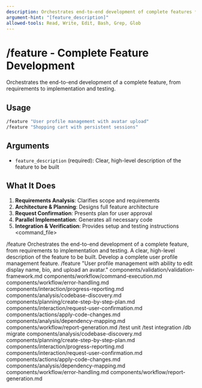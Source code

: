 ```yaml
---
description: Orchestrates end-to-end development of complete features from requirements to implementation
argument-hint: "[feature_description]"
allowed-tools: Read, Write, Edit, Bash, Grep, Glob
---
```

# /feature - Complete Feature Development
Orchestrates the end-to-end development of a complete feature, from requirements to implementation and testing.
## Usage
```bash
/feature "User profile management with avatar upload"
/feature "Shopping cart with persistent sessions"
```
## Arguments
- `feature_description` (required): Clear, high-level description of the feature to be built
## What It Does
1. **Requirements Analysis**: Clarifies scope and requirements
2. **Architecture & Planning**: Designs full feature architecture  
3. **Request Confirmation**: Presents plan for user approval
4. **Parallel Implementation**: Generates all necessary code
5. **Integration & Verification**: Provides setup and testing instructions
<command_file>
  <metadata>
    <name>/feature</name>
    <purpose>Orchestrates the end-to-end development of a complete feature, from requirements to implementation and testing.</purpose>
    <usage>
      <![CDATA[
      /feature "[feature_description]"
      ]]>
    </usage>
  </metadata>
  <arguments>
    <argument name="feature_description" type="string" required="true">
      <description>A clear, high-level description of the feature to be built.</description>
    </argument>
  </arguments>
  <examples>
    <example>
      <description>Develop a complete user profile management feature.</description>
      <usage>/feature "User profile management with ability to edit display name, bio, and upload an avatar."</usage>
    </example>
  </examples>
  <claude_prompt>
    <prompt>
      <!-- Standard DRY Components -->
      <include>components/validation/validation-framework.md</include>
      <include>components/workflow/command-execution.md</include>
      <include>components/workflow/error-handling.md</include>
      <include>components/interaction/progress-reporting.md</include>
      <!-- Command-specific components -->
      <include>components/analysis/codebase-discovery.md</include>
      <include>components/planning/create-step-by-step-plan.md</include>
      <include>components/interaction/request-user-confirmation.md</include>
      <include>components/actions/apply-code-changes.md</include>
      <include>components/analysis/dependency-mapping.md</include>
      <include>components/workflow/report-generation.md</include>
      <![CDATA[
You are a principal engineer leading a feature development team. Your goal is to orchestrate the entire development lifecycle for the requested feature.
      1.  **Requirements Analysis**:
          *   Clarify the feature requirements with the user. Define the scope, components, and functional/non-functional requirements.
      2.  **Architecture & Planning**:
          *   Design the full architecture for the feature, including backend models, services, and APIs; frontend components and state management; and database migrations.
          *   Create a detailed, step-by-step implementation plan.
      3.  **Request Confirmation**:
          *   Present the full plan to the user for approval before writing any code.
      4.  **Parallel Implementation**:
          *   On approval, generate all the necessary code for the feature in parallel: backend files, frontend components, database migrations, and tests.
      5.  **Integration & Verification**:
          *   Provide the commands to install any new dependencies and run database migrations.
          *   Instruct the user to run the new tests to verify the feature's correctness.
      ]]>
    </prompt>
  </claude_prompt>
  <dependencies>
    <chain>
      <command>/test unit</command>
      <command>/test integration</command>
      <command>/db migrate</command>
    </chain>
    <includes_components>
      <component>components/analysis/codebase-discovery.md</component>
      <component>components/planning/create-step-by-step-plan.md</component>
      <component>components/interaction/progress-reporting.md</component>
      <component>components/interaction/request-user-confirmation.md</component>
      <component>components/actions/apply-code-changes.md</component>
      <component>components/analysis/dependency-mapping.md</component>
      <component>components/workflow/error-handling.md</component>
      <component>components/workflow/report-generation.md</component>
    </includes_components>
  </dependencies>
</command_file>